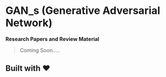 # GAN_s (__Generative Adversarial Network__)

__Research Papers and Review Material__

>Coming Soon.....
## Built with ❤︎
